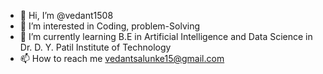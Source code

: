 - 👋 Hi, I’m @vedant1508
- 👀 I’m interested in Coding, problem-Solving
- 🌱 I’m currently learning B.E in Artificial Intelligence and Data Science in  Dr. D. Y. Patil Institute of Technology
- 📫 How to reach me vedantsalunke15@gmail.com

<!---
vedant1508/vedant1508 is a ✨ special ✨ repository because its `README.md` (this file) appears on your GitHub profile.
You can click the Preview link to take a look at your changes.
--->
